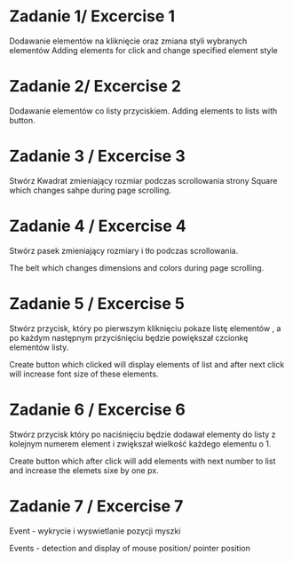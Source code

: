 # Zadanie 1/ Excercise 1

Dodawanie elementów na kliknięcie oraz zmiana styli wybranych elementów
Adding elements for click and change specified element style

# Zadanie 2/ Excercise 2

Dodawanie elementów co listy przyciskiem.
Adding elements to lists with button.

# Zadanie 3 / Excercise 3

Stwórz Kwadrat zmieniający rozmiar podczas scrollowania strony
Square which changes sahpe during page scrolling.

# Zadanie 4 / Excercise 4

Stwórz pasek zmieniający rozmiary i tło podczas scrollowania.

The belt which changes dimensions and colors during page scrolling.

# Zadanie 5 / Excercise 5

Stwórz przycisk, który po pierwszym kliknięciu pokaze listę elementów , a po każdym następnym przyciśnięciu będzie powiększał czcionkę elementów listy.

Create button which clicked will display elements of list and after next click will increase font size of these elements.

# Zadanie 6 / Excercise 6

Stwórz przycisk który po naciśnięciu będzie dodawał elementy do listy z kolejnym numerem element i zwiększał wielkość każdego elementu o 1.

Create button which after click will add elements with next number to list and increase the elemets sixe by one px.

# Zadanie 7 / Excercise 7

Event - wykrycie i wyswietlanie pozycji myszki

Events - detection and display of mouse position/ pointer position
